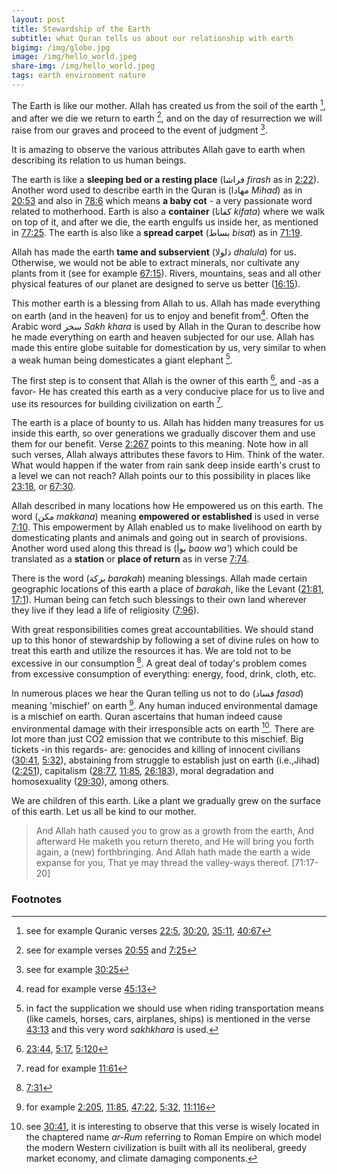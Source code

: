 ```yaml
---
layout: post
title: Stewardship of the Earth
subtitle: what Quran tells us about our relationship with earth
bigimg: /img/globe.jpg
image: /img/hello_world.jpeg
share-img: /img/hello_world.jpeg
tags: earth environment nature
---
```


The Earth is like our mother. Allah has created us from the soil of the earth [^1], and after we die we return to earth [^2], and on the day of resurrection we will raise from our graves and proceed to the event of judgment [^3]. 

It is amazing to observe the various attributes Allah gave to earth when describing its relation to us human beings. 

The earth is like a **sleeping bed or a resting place** (فراشا *firash* as in [2:22](https://quran.com/2/22)). Another word used to describe earth in the Quran is  (مهادا *Mihad*) as in [20:53](https://quran.com/20/53) and also in [78:6](https://quran.com/78/6) which means **a baby cot** - a very passionate word related to motherhood. Earth is also a **container** (كفاتا *kifata*) where we walk on top of it, and after we die, the earth engulfs us inside her, as mentioned in [77:25](https://quran.com/77/25). The earth is also like a **spread carpet** (بساط *bisat*) as in [71:19](https://quran.com/71/19).

Allah has made the earth **tame and subservient** (ذلولا *dhalula*) for us. Otherwise, we would not be able to extract minerals, nor cultivate any plants from it (see for example [67:15](https://quran.com/67/15)). Rivers, mountains, seas and all other physical features of our planet are designed to serve us better ([16:15](https://quran.com/16/15)). 

This mother earth is a blessing from Allah to us. Allah has made everything on earth (and in the heaven) for us to enjoy and benefit from[^4]. Often the Arabic word سخر *Sakh khara* is used by Allah in the Quran to describe how he made everything on earth and heaven subjected for our use. Allah has made this entire globe suitable for domestication by us, very similar to when a weak human being domesticates a giant elephant [^5]. 

The first step is to consent that Allah is the owner of this earth [^6], and -as a favor- He has created this earth as a very conducive place for us to live and use its resources for building civilization on earth [^7]. 

The earth is a place of bounty to us. Allah has hidden many treasures for us inside this earth, so over generations we gradually discover them and use them for our benefit. Verse [2:267](https://quran.com/2/267) points to this meaning. Note how in all such verses, Allah always attributes these favors to Him. Think of the water. What would happen if the water from rain sank deep inside earth's crust to a level we can not reach? Allah points our to this possibility in places like [23:18](https://quran.com/23/18), or [67:30](https://quran.com/67/30).

Allah described in many locations how He empowered us on this earth. The word (مكن *makkana*) meaning **empowered or established** is used in verse [7:10](https://quran.com/7/10). This empowerment by Allah enabled us to make livelihood on earth by domesticating plants and animals and going out in search of provisions. Another word used along this thread is (بوأ *baow wa'*) which could be translated as a **station** or **place of return** as in verse [7:74](https://quran.com/7/74).

There is the word (بركة *barakah*) meaning blessings. Allah made certain geographic locations of this earth a place of *barakah*, like the Levant ([21:81](https://quran.com/21/81), [17:1](https://quran.com/17/1)). Human being can fetch such blessings to their own land wherever they live if they lead a life of religiosity ([7:96](https://quran.com/7/96)).

With great responsibilities comes great accountabilities. We should stand up to this honor of stewardship by following a set of divine rules on how to treat this earth and utilize the resources it has. We are told not to be excessive in our consumption [^8]. A great deal of today's problem comes from excessive consumption of everything: energy, food, drink, cloth, etc. 

In numerous places we hear the Quran telling us not to do (فساد *fasad*) meaning 'mischief' on earth [^9]. Any human induced environmental damage is a mischief on earth. Quran ascertains that human indeed cause environmental damage with their irresponsible acts on earth [^10]. There are lot more than just CO2 emission that we contribute to this mischief. Big tickets -in this regards- are: genocides and killing of innocent civilians ([30:41](https://quran.com/30/41), [5:32](https://quran.com/5/32)), abstaining from struggle to establish just on earth (i.e.,Jihad) ([2:251](https://quran.com/2/251)), capitalism ([28:77](http://quran.com/28/77), [11:85](https://quran.com/11/85), [26:183](https://quran.com/26/183)), moral degradation and homosexuality ([29:30](https://quran.com/29/30)), among others. 

We are children of this earth. Like a plant we gradually grew on the surface of this earth. Let us all be kind to our mother. 

>And Allah hath caused you to grow as a growth from the earth, And afterward He maketh you return thereto, and He will bring you forth again, a (new) forthbringing. And Allah hath made the earth a wide expanse for you, That ye may thread the valley-ways thereof. [71:17-20]

### Footnotes
[^1]: see for example Quranic verses [22:5](https://quran.com/22/5), [30:20](https://quran.com/30/20), [35:11](https://quran.com/35/11), [40:67](https://quran.com/40/67)
[^2]: see for example verses [20:55](https://quran.com/20/55) and [7:25](https://quran.com/7/25)
[^3]: see for example [30:25](https://quran.com/30/25)
[^4]: read for example verse [45:13](https://quran.com/45/13)
[^5]: in fact the supplication we should use when riding transportation means (like camels, horses, cars, airplanes, ships) is mentioned in the verse [43:13](https://quran.com/43/13) and this very word *sakhkhara* is used.
[^6]: [23:44](https://quran.com/23/44), [5:17](https://quran.com/5/17), [5:120](https://quran.com/5/120)
[^7]: read for example [11:61](https://quran.com/11/61)
[^8]: [7:31](https://quran.com/7/31)
[^9]: for example [2:205](https://quran.com/2/205), [11:85](https://quran.com/11/85), [47:22](https://quran.com/47/22), [5:32](https://quran.com/5/32), [11:116](https://quran.com/11/116)
[^10]: see [30:41](https://quran.com/30/41), it is interesting to observe that this verse is wisely located in the chaptered name *ar-Rum* referring to Roman Empire on which model the modern Western civilization is built with all its neoliberal, greedy market economy, and climate damaging components.


